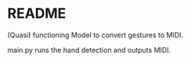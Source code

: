 # README
(Quasi) functioning Model to convert gestures to MIDI.

main.py runs the hand detection and outputs MIDI.
